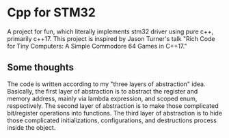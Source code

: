 # Cpp for STM32
A project for fun, which literally implements stm32 driver using pure c++, primarily c++17. This project is inspired by Jason Turner's talk "Rich Code for Tiny Computers: A Simple Commodore 64 Games in C++17."
## Some thoughts
The code is written according to my "three layers of abstraction" idea. Basically, the first layer of abstraction is to abstract the register and memory address, mainly via lambda expression, and scoped enum, respectively. The second layer of abstraction is to make those complicated bit/register operations into functions. The third layer of abstraction is to hide those complicated initializations, configurations, and destructions process inside the object.
